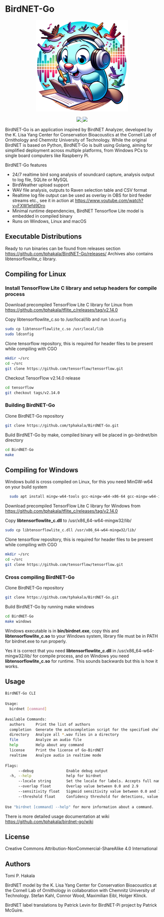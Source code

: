 # BirdNET-Go

<p align="center">
  <img src="doc/go-birdnet-logo.webp" />
</p>
<p align="center">
<a href="https://creativecommons.org/licenses/by-nc-sa/4.0/">
 <img src="https://badgen.net/badge/License/CC-BY-NC-SA%204.0/green">
 </a>
 <img src="https://badgen.net/badge/OS/Linux%2C%20Windows%2C%20macOS/blue">
</p>

BirdNET-Go is an application inspired by BirdNET Analyzer, developed by the K. Lisa Yang Center for Conservation Bioacoustics at the Cornell Lab of Ornithology and Chemnitz University of Technology. While the original BirdNET is based on Python, BirdNET-Go is built using Golang, aiming for simplified deployment across multiple platforms, from Windows PCs to single board computers like Raspberry Pi.

BirdNET-Go features

- 24/7 realtime bird song analysis of soundcard capture, analysis output to log file, SQLite or MySQL
- BirdWeather upload support
- WAV file analysis, outputs to Raven selection table and CSV format
- Realtime log file output can be used as overlay in OBS for bird feeder streams etc., see it in action at https://www.youtube.com/watch?v=FXW1efd9Dro
- Minimal runtime dependencies, BirdNET Tensorflow Lite model is embedded in compiled binary
- Runs on Windows, Linux and macOS

## Executable Distributions

Ready to run binaries can be found from releases section https://github.com/tphakala/BirdNET-Go/releases/
Archives also contains libtensorflowlite_c library.

## Compiling for Linux

### Install TensorFlow Lite C library and setup headers for compile process

Download precompiled TensorFlow Lite C library for Linux from https://github.com/tphakala/tflite_c/releases/tag/v2.14.0

Copy libtensorflowlite_c.so to /usr/local/lib and run ```ldconfig```

```bash
sudo cp libtensorflowlite_c.so /usr/local/lib
sudo ldconfig
```

Clone tensorflow repository, this is required for header files to be present while compiling with CGO

```bash
mkdir ~/src
cd ~/src
git clone https://github.com/tensorflow/tensorflow.git
```

Checkout TensorFlow v2.14.0 release

```bash
cd tensorflow
git checkout tags/v2.14.0
```

### Building BirdNET-Go

Clone BirdNET-Go repository

```bash
git clone https://github.com/tphakala/BirdNET-Go.git
```

Build BirdNET-Go by make, compiled binary will be placed in go-birdnet/bin directory

```bash
cd BirdNET-Go
make
```

## Compiling for Windows

Windows build is cross compiled on Linux, for this you need MinGW-w64 on your build system

```bash
  sudo apt install mingw-w64-tools gcc-mingw-w64-x86-64 gcc-mingw-w64-i686
```

Download precompiled TensorFlow Lite C library for Windows from https://github.com/tphakala/tflite_c/releases/tag/v2.14.0

Copy **libtensorflowlite_c.dll** to /usr/x86_64-w64-mingw32/lib/

```bash
sudo cp libtensorflowlite_c.dll /usr/x86_64-w64-mingw32/lib/
```

Clone tensorflow repository, this is required for header files to be present while compiling with CGO

```bash
mkdir ~/src
cd ~/src
git clone https://github.com/tensorflow/tensorflow.git
```

### Cross compiling BirdNET-Go

Clone BirdNET-Go repository

```bash
git clone https://github.com/tphakala/BirdNET-Go.git
```

Build BirdNET-Go by running make windows

```bash
cd BirdNET-Go
make windows
```

Windows executable is in **bin/birdnet.exe**, copy this and **libtensorflowlite_c.so** to your Windows system, library file must be in PATH for birdnet.exe to run properly.

Yes it is correct that you need **libtensorflowlite_c.dll** in /usr/x86_64-w64-mingw32/lib/ for compile process, and on Windows you need **libtensorflowlite_c.so** for runtime. This sounds backwards but this is how it works.

## Usage

```bash
BirdNET-Go CLI

Usage:
  birdnet [command]

Available Commands:
  authors     Print the list of authors
  completion  Generate the autocompletion script for the specified shell
  directory   Analyze all *.wav files in a directory
  file        Analyze an audio file
  help        Help about any command
  license     Print the license of Go-BirdNET
  realtime    Analyze audio in realtime mode

Flags:
      --debug               Enable debug output
  -h, --help                help for birdnet
      --locale string       Set the locale for labels. Accepts full name or 2-letter code. (default "finnish")
      --overlap float       Overlap value between 0.0 and 2.9
      --sensitivity float   Sigmoid sensitivity value between 0.0 and 1.5 (default 1)
      --threshold float     Confidency threshold for detections, value between 0.1 to 1.0 (default 0.8)

Use "birdnet [command] --help" for more information about a command.
```

There is more detailed usage documentation at wiki https://github.com/tphakala/birdnet-go/wiki

## License

Creative Commons Attribution-NonCommercial-ShareAlike 4.0 International

## Authors

Tomi P. Hakala

BirdNET model by the K. Lisa Yang Center for Conservation Bioacoustics at the Cornell Lab of Ornithology in collaboration with Chemnitz University of Technology. Stefan Kahl, Connor Wood, Maximilian Eibl, Holger Klinck.

BirdNET label translations by Patrick Levin for BirdNET-Pi project by Patrick McGuire.
